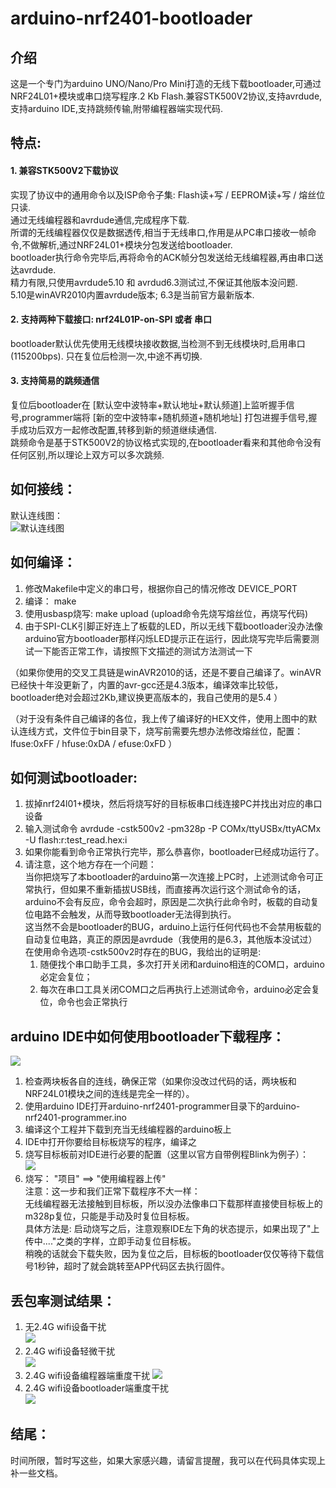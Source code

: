 # arduino-nrf2401-bootloader

## 介绍
这是一个专门为arduino UNO/Nano/Pro Mini打造的无线下载bootloader,可通过NRF24L01+模块或串口烧写程序.2 Kb Flash.兼容STK500V2协议,支持avrdude,支持arduino IDE,支持跳频传输,附带编程器端实现代码.     
## 特点:     
#### 1.  兼容STK500V2下载协议    
实现了协议中的通用命令以及ISP命令子集:  Flash读+写 / EEPROM读+写 / 熔丝位只读.    
通过无线编程器和avrdude通信,完成程序下载.       
所谓的无线编程器仅仅是数据透传,相当于无线串口,作用是从PC串口接收一帧命令,不做解析,通过NRF24L01+模块分包发送给bootloader.       
bootloader执行命令完毕后,再将命令的ACK帧分包发送给无线编程器,再由串口送达avrdude.      
精力有限,只使用avrdude5.10 和 avrdud6.3测试过,不保证其他版本没问题.       
5.10是winAVR2010内置avrdude版本;
6.3是当前官方最新版本.
#### 2. 支持两种下载接口: nrf24L01P-on-SPI 或者 串口 
bootloader默认优先使用无线模块接收数据,当检测不到无线模块时,启用串口(115200bps).
只在复位后检测一次,中途不再切换.
#### 3. 支持简易的跳频通信 
复位后bootloader在 [默认空中波特率+默认地址+默认频道]上监听握手信号,programmer端将 [新的空中波特率+随机频道+随机地址] 打包进握手信号,握手成功后双方一起修改配置,转移到新的频道继续通信.      
跳频命令是基于STK500V2的协议格式实现的,在bootloader看来和其他命令没有任何区别,所以理论上双方可以多次跳频.        

## 如何接线：    
默认连线图：      
![默认连线图](doc/bootloader_def_pin_connect.png)    
## 如何编译：    
1. 修改Makefile中定义的串口号，根据你自己的情况修改 DEVICE_PORT       
2. 编译： make              
3. 使用usbasp烧写: make upload (upload命令先烧写熔丝位，再烧写代码)   
4. 由于SPI-CLK引脚正好连上了板载的LED，所以无线下载bootloader没办法像arduino官方bootloader那样闪烁LED提示正在运行，因此烧写完毕后需要测试一下能否正常工作，请按照下文描述的测试方法测试一下      
      
（如果你使用的交叉工具链是winAVR2010的话，还是不要自己编译了。winAVR已经快十年没更新了，内置的avr-gcc还是4.3版本，编译效率比较低，bootloader绝对会超过2Kb,建议换更高版本的，我自己使用的是5.4 ）          
        

（对于没有条件自己编译的各位，我上传了编译好的HEX文件，使用上图中的默认连线方式，文件位于bin目录下，烧写前需要先想办法修改熔丝位，配置： lfuse:0xFF / hfuse:0xDA / efuse:0xFD  ）      

## 如何测试bootloader:
1. 拔掉nrf24l01+模块，然后将烧写好的目标板串口线连接PC并找出对应的串口设备      
2. 输入测试命令 avrdude -cstk500v2 -pm328p -P COMx/ttyUSBx/ttyACMx -U flash:r:test_read.hex:i        
3. 如果你能看到命令正常执行完毕，那么恭喜你，bootloader已经成功运行了。      
4. 请注意，这个地方存在一个问题：      
   当你把烧写了本bootloader的arduino第一次连接上PC时，上述测试命令可正常执行，但如果不重新插拔USB线，而直接再次运行这个测试命令的话，arduino不会有反应，命令会超时，原因是二次执行此命令时，板载的自动复位电路不会触发，从而导致bootloader无法得到执行。      
   这当然不会是bootloader的BUG，arduino上运行任何代码也不会禁用板载的自动复位电路，真正的原因是avrdude（我使用的是6.3，其他版本没试过）在使用命令选项-cstk500v2时存在的BUG，我给出的证明是:       
   1. 随便找个串口助手工具，多次打开关闭和arduino相连的COM口，arduino必定会复位；       
   2. 每次在串口工具关闭COM口之后再执行上述测试命令，arduino必定会复位，命令也会正常执行      
## arduino IDE中如何使用bootloader下载程序：
![](doc/communication_with_IDE.png)       
1. 检查两块板各自的连线，确保正常（如果你没改过代码的话，两块板和NRF24L01模块之间的连线是完全一样的）。       
2. 使用arduino IDE打开arduino-nrf2401-programmer目录下的arduino-nrf2401-programmer.ino     
3. 编译这个工程并下载到充当无线编程器的arduino板上       
4. IDE中打开你要给目标板烧写的程序，编译之      
5. 烧写目标板前对IDE进行必要的配置（这里以官方自带例程Blink为例子）：       
  ![](doc/IDE_config_before_download.png)      
6. 烧写： "项目" ==> "使用编程器上传"        
注意：这一步和我们正常下载程序不大一样：      
无线编程器无法接触到目标板，所以没办法像串口下载那样直接使目标板上的m328p复位，只能是手动及时复位目标板。      
具体方法是: 启动烧写之后，注意观察IDE左下角的状态提示，如果出现了"上传中...."之类的字样，立即手动复位目标板。     
稍晚的话就会下载失败，因为复位之后，目标板的bootloader仅仅等待下载信号1秒钟，超时了就会跳转至APP代码区去执行固件。
## 丢包率测试结果：    
1. 无2.4G wifi设备干扰    
![](doc/pack_loss_rate_test_no_wifi_dev_near.png)
2. 2.4G wifi设备轻微干扰    
![](doc/pack_loss_rate_test_wifi_dev_middle.png)      
3. 2.4G wifi设备编程器端重度干扰
![](doc/pack_loss_rate_test_wifi_dev_near_prog.png)     
4. 2.4G wifi设备bootloader端重度干扰      
![](doc/pack_loss_rate_test_wifi_dev_near_boot.png)


## 结尾：    
时间所限，暂时写这些，如果大家感兴趣，请留言提醒，我可以在代码具体实现上补一些文档。

